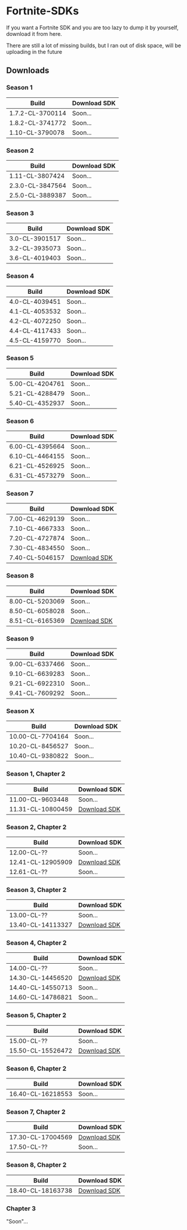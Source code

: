 # Fortnite-SDKs
If you want a Fortnite SDK and you are too lazy to dump it by yourself, download it from here.

There are still a lot of missing builds, but I ran out of disk space, will be uploading in the future

## Downloads

### Season 1
| Build | Download SDK |
| ------ | ------ |
|1.7.2-CL-3700114|Soon...|
|1.8.2-CL-3741772|Soon...|
|1.10-CL-3790078|Soon...|

### Season 2
| Build | Download SDK |
| ------ | ------ |
|1.11-CL-3807424|Soon...|
|2.3.0-CL-3847564|Soon...|
|2.5.0-CL-3889387|Soon...|

### Season 3
| Build | Download SDK |
| ------ | ------ |
|3.0-CL-3901517|Soon...|
|3.2-CL-3935073|Soon...|
|3.6-CL-4019403|Soon...|

### Season 4
| Build | Download SDK |
| ------ | ------ |
|4.0-CL-4039451|Soon...|
|4.1-CL-4053532|Soon...|
|4.2-CL-4072250|Soon...|
|4.4-CL-4117433|Soon...|
|4.5-CL-4159770|Soon...|

### Season 5
| Build | Download SDK |
| ------ | ------ |
|5.00-CL-4204761|Soon...|
|5.21-CL-4288479|Soon...|
|5.40-CL-4352937|Soon...|

### Season 6
| Build | Download SDK |
| ------ | ------ |
|6.00-CL-4395664|Soon...|
|6.10-CL-4464155|Soon...|
|6.21-CL-4526925|Soon...|
|6.31-CL-4573279|Soon...|

### Season 7
| Build | Download SDK |
| ------ | ------ |
|7.00-CL-4629139|Soon...|
|7.10-CL-4667333|Soon...|
|7.20-CL-4727874|Soon...|
|7.30-CL-4834550|Soon...|
|7.40-CL-5046157|[Download SDK](https://github.com/ggsplayz/Fortnite-SDKs/raw/main/4.22.0-5046157+++Fortnite+Release-7.40-FortniteGame.zip)|

### Season 8
| Build | Download SDK |
| ------ | ------ |
|8.00-CL-5203069|Soon...|
|8.50-CL-6058028|Soon...|
|8.51-CL-6165369|[Download SDK](https://github.com/ggsplayz/Fortnite-SDKs/raw/main/4.23.0-6165369+++Fortnite+Release-8.51-FortniteGame.zip)|

### Season 9
| Build | Download SDK |
| ------ | ------ |
|9.00-CL-6337466|Soon...|
|9.10-CL-6639283|Soon...|
|9.21-CL-6922310|Soon...|
|9.41-CL-7609292|Soon...|

### Season X
| Build | Download SDK |
| ------ | ------ |
|10.00-CL-7704164|Soon...|
|10.20-CL-8456527|Soon...|
|10.40-CL-9380822|Soon...|

### Season 1, Chapter 2
| Build | Download SDK |
| ------ | ------ |
|11.00-CL-9603448|Soon...|
|11.31-CL-10800459|[Download SDK](https://github.com/ggsplayz/Fortnite-SDKs/raw/main/4.24.0-10800459+++Fortnite+Release-11.31-FortniteGame.zip)|

### Season 2, Chapter 2
| Build | Download SDK |
| ------ | ------ |
|12.00-CL-??|Soon...|
|12.41-CL-12905909|[Download SDK](https://github.com/ggsplayz/Fortnite-SDKs/raw/main/4.25.0-12905909+++Fortnite+Release-12.41-FortniteGame.zip)|
|12.61-CL-??|Soon...|

### Season 3, Chapter 2
| Build | Download SDK |
| ------ | ------ |
|13.00-CL-??|Soon...|
|13.40-CL-14113327|[Download SDK](https://github.com/ggsplayz/Fortnite-SDKs/raw/main/4.26.0-14113327+++Fortnite+Release-13.40-FortniteGame.zip)|

### Season 4, Chapter 2
| Build | Download SDK |
| ------ | ------ |
|14.00-CL-??|Soon...|
|14.30-CL-14456520|[Download SDK](https://github.com/ggsplayz/Fortnite-SDKs/raw/main/4.26.0-14456520+++Fortnite+Release-14.30-FortniteGame.zip)|
|14.40-CL-14550713|Soon...|
|14.60-CL-14786821|Soon...|

### Season 5, Chapter 2
| Build | Download SDK |
| ------ | ------ |
|15.00-CL-??|Soon...|
|15.50-CL-15526472|[Download SDK](https://github.com/ggsplayz/Fortnite-SDKs/raw/main/4.26.0-15526472+++Fortnite+Release-15.50-FortniteGame.zip)|

### Season 6, Chapter 2
| Build | Download SDK |
| ------ | ------ |
|16.40-CL-16218553|Soon...|

### Season 7, Chapter 2
| Build | Download SDK |
| ------ | ------ |
|17.30-CL-17004569|[Download SDK](https://github.com/ggsplayz/Fortnite-SDKs/raw/main/4.26.1-17004569+++Fortnite+Release-17.30-FortniteGame.zip)|
|17.50-CL-??|Soon...|

### Season 8, Chapter 2
| Build | Download SDK |
| ------ | ------ |
|18.40-CL-18163738|[Download SDK](https://github.com/ggsplayz/Fortnite-SDKs/raw/main/4.26.1-18163738+++Fortnite+Release-18.40-FortniteGame.zip)|

### Chapter 3
"Soon"...
